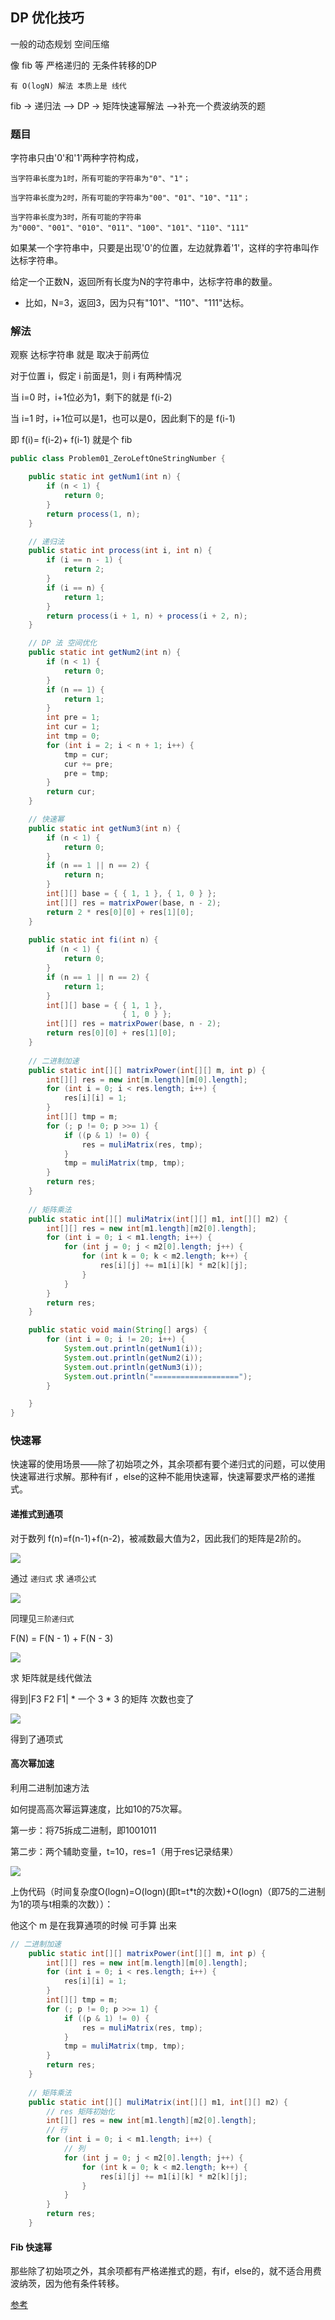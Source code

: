 ## DP 优化技巧

一般的动态规划 空间压缩

像 fib 等 严格递归的 无条件转移的DP 

    有 O(logN) 解法 本质上是 线代

fib -> 递归法 —> DP -> 矩阵快速幂解法 —>补充一个费波纳茨的题

### 题目

字符串只由'0'和'1'两种字符构成，

    当字符串长度为1时，所有可能的字符串为"0"、"1"；

    当字符串长度为2时，所有可能的字符串为"00"、"01"、"10"、"11"；

    当字符串长度为3时，所有可能的字符串为"000"、"001"、"010"、"011"、"100"、"101"、"110"、"111"

如果某一个字符串中，只要是出现'0'的位置，左边就靠着'1'，这样的字符串叫作达标字符串。

给定一个正数N，返回所有长度为N的字符串中，达标字符串的数量。

- 比如，N=3，返回3，因为只有"101"、"110"、"111"达标。

### 解法

观察 达标字符串 就是 取决于前两位

对于位置 i，假定 i 前面是1，则 i 有两种情况

当 i=0 时，i+1位必为1，剩下的就是 f(i-2)

当 i=1 时，i+1位可以是1，也可以是0，因此剩下的是 f(i-1)

即 f(i)= f(i-2)+ f(i-1) 就是个 fib 

```java
public class Problem01_ZeroLeftOneStringNumber {

	public static int getNum1(int n) {
		if (n < 1) {
			return 0;
		}
		return process(1, n);
	}

    // 递归法
	public static int process(int i, int n) {
		if (i == n - 1) {
			return 2;
		}
		if (i == n) {
			return 1;
		}
		return process(i + 1, n) + process(i + 2, n);
	}

    // DP 法 空间优化
	public static int getNum2(int n) {
		if (n < 1) {
			return 0;
		}
		if (n == 1) {
			return 1;
		}
		int pre = 1;
		int cur = 1;
		int tmp = 0;
		for (int i = 2; i < n + 1; i++) {
			tmp = cur;
			cur += pre;
			pre = tmp;
		}
		return cur;
	}

    // 快速幂
	public static int getNum3(int n) {
		if (n < 1) {
			return 0;
		}
		if (n == 1 || n == 2) {
			return n;
		}
		int[][] base = { { 1, 1 }, { 1, 0 } };
		int[][] res = matrixPower(base, n - 2);
		return 2 * res[0][0] + res[1][0];
	}
	
	public static int fi(int n) {
		if (n < 1) {
			return 0;
		}
		if (n == 1 || n == 2) {
			return 1;
		}
		int[][] base = { { 1, 1 }, 
				         { 1, 0 } };
		int[][] res = matrixPower(base, n - 2);
		return res[0][0] + res[1][0];
	}
	
    // 二进制加速
	public static int[][] matrixPower(int[][] m, int p) {
		int[][] res = new int[m.length][m[0].length];
		for (int i = 0; i < res.length; i++) {
			res[i][i] = 1;
		}
		int[][] tmp = m;
		for (; p != 0; p >>= 1) {
			if ((p & 1) != 0) {
				res = muliMatrix(res, tmp);
			}
			tmp = muliMatrix(tmp, tmp);
		}
		return res;
	}
    
    // 矩阵乘法
	public static int[][] muliMatrix(int[][] m1, int[][] m2) {
		int[][] res = new int[m1.length][m2[0].length];
		for (int i = 0; i < m1.length; i++) {
			for (int j = 0; j < m2[0].length; j++) {
				for (int k = 0; k < m2.length; k++) {
					res[i][j] += m1[i][k] * m2[k][j];
				}
			}
		}
		return res;
	}

	public static void main(String[] args) {
		for (int i = 0; i != 20; i++) {
			System.out.println(getNum1(i));
			System.out.println(getNum2(i));
			System.out.println(getNum3(i));
			System.out.println("===================");
		}

	}
}
```

### 快速幂

快速幂的使用场景——除了初始项之外，其余项都有要个递归式的问题，可以使用快速幂进行求解。那种有if ，else的这种不能用快速幂，快速幂要求严格的递推式。

#### 递推式到通项

对于数列 f(n)=f(n-1)+f(n-2)，被减数最大值为2，因此我们的矩阵是2阶的。

![](../pics/fib%20(1).png)

通过 `递归式` 求 `通项公式`

![](../pics/fib%20(2).png)

同理见`三阶递归式` 

F(N) = F(N - 1) + F(N - 3)

![](../pics/fib%20(5).png)

求 矩阵就是线代做法

得到|F3 F2 F1| * 一个 3 * 3 的矩阵 次数也变了

![](../pics/fib%20(6).png)

得到了通项式 

#### 高次幂加速

利用二进制加速方法

如何提高高次幂运算速度，比如10的75次幂。

第一步：将75拆成二进制，即1001011

第二步：两个辅助变量，t=10，res=1（用于res记录结果）

![](../pics/fib%20(3).png)

上伪代码（时间复杂度O(logn)=O(logn)(即t=t*t的次数)+O(logn)（即75的二进制为1的项与t相乘的次数））：


他这个 m 是在我算通项的时候 可手算 出来

```java
// 二进制加速
	public static int[][] matrixPower(int[][] m, int p) {
		int[][] res = new int[m.length][m[0].length];
		for (int i = 0; i < res.length; i++) {
			res[i][i] = 1;
		}
		int[][] tmp = m;
		for (; p != 0; p >>= 1) {
			if ((p & 1) != 0) {
				res = muliMatrix(res, tmp);
			}
			tmp = muliMatrix(tmp, tmp);
		}
		return res;
	}
    
    // 矩阵乘法
	public static int[][] muliMatrix(int[][] m1, int[][] m2) {
		// res 矩阵初始化
		int[][] res = new int[m1.length][m2[0].length];
		// 行
		for (int i = 0; i < m1.length; i++) {
			// 列
			for (int j = 0; j < m2[0].length; j++) {
				for (int k = 0; k < m2.length; k++) {
					res[i][j] += m1[i][k] * m2[k][j];
				}
			}
		}
		return res;
	}
```

#### Fib 快速幂

那些除了初始项之外，其余项都有严格递推式的题，有if，else的，就不适合用费波纳茨，因为他有条件转移。


[参考](https://blog.csdn.net/qq_29996285/article/details/85160468)